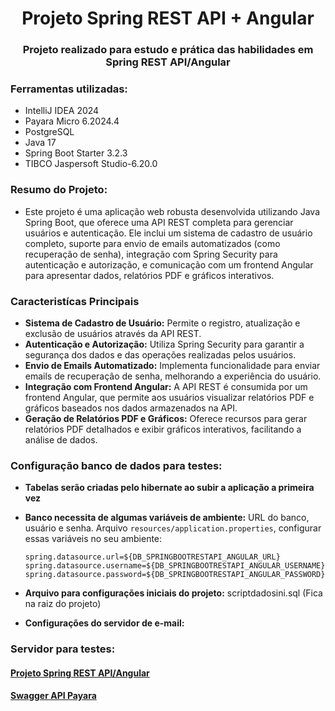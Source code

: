 <h1 align="center">Projeto Spring REST API + Angular</h1>
<h3 align="center">Projeto realizado para estudo e prática das habilidades em Spring REST API/Angular</h3>

<h3 align="left">Ferramentas utilizadas:</h3>

- IntelliJ IDEA 2024
- Payara Micro 6.2024.4
- PostgreSQL 
- Java 17
- Spring Boot Starter 3.2.3
- TIBCO Jaspersoft Studio-6.20.0

<h3 align="left">Resumo do Projeto:</h3>

- Este projeto é uma aplicação web robusta desenvolvida utilizando Java Spring Boot, que oferece uma API REST completa para gerenciar usuários e autenticação. Ele inclui um sistema de cadastro de usuário completo, suporte para envio de emails automatizados (como recuperação de senha), integração com Spring Security para autenticação e autorização, e comunicação com um frontend Angular para apresentar dados, relatórios PDF e gráficos interativos.

<h3 align="left">Caracteristícas Principais</h3>

- **Sistema de Cadastro de Usuário:** Permite o registro, atualização e exclusão de usuários através da API REST.
- **Autenticação e Autorização:** Utiliza Spring Security para garantir a segurança dos dados e das operações realizadas pelos usuários.
- **Envio de Emails Automatizado:** Implementa funcionalidade para enviar emails de recuperação de senha, melhorando a experiência do usuário.
- **Integração com Frontend Angular:** A API REST é consumida por um frontend Angular, que permite aos usuários visualizar relatórios PDF e gráficos baseados nos dados armazenados na API.
- **Geração de Relatórios PDF e Gráficos:** Oferece recursos para gerar relatórios PDF detalhados e exibir gráficos interativos, facilitando a análise de dados.

<h3 align="left">Configuração banco de dados para testes:</h3>

- **Tabelas serão criadas pelo hibernate ao subir a aplicação a primeira vez**
- **Banco necessita de algumas variáveis de ambiente:** URL do banco, usuário e senha. Arquivo `resources/application.properties`, configurar essas variáveis no seu ambiente:
  
     `spring.datasource.url=${DB_SPRINGBOOTRESTAPI_ANGULAR_URL}` <br/>
     `spring.datasource.username=${DB_SPRINGBOOTRESTAPI_ANGULAR_USERNAME}` <br/>
     `spring.datasource.password=${DB_SPRINGBOOTRESTAPI_ANGULAR_PASSWORD}`
  
- **Arquivo para configurações iniciais do projeto:** scriptdadosini.sql (Fica na raiz do projeto)
- **Configurações do servidor de e-mail:** 


<h3 align="left">Servidor para testes:</h3>
<h4><a href="https://www.ldsystems.com.br/angular-rest/login">Projeto Spring REST API/Angular</a></h4>

<h4><a href="https://ldsystems.com.br:50080/springbootapirest/swagger-ui/index.html">Swagger API Payara</a></h4>
